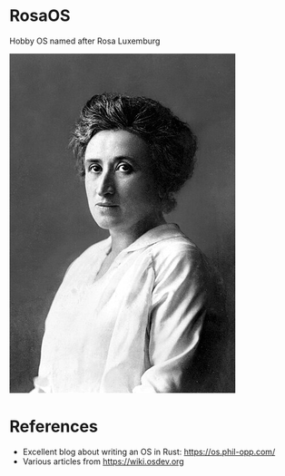# RosaOS

Hobby OS named after Rosa Luxemburg

![Rosa Luxemburg portrait](rosa.jpg)

# References

- Excellent blog about writing an OS in Rust: https://os.phil-opp.com/
- Various articles from https://wiki.osdev.org
